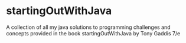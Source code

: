 # startingOutWithJava
A collection of all my java solutions to programming challenges and concepts provided in the book startingOutWithJava by Tony Gaddis 7/e
